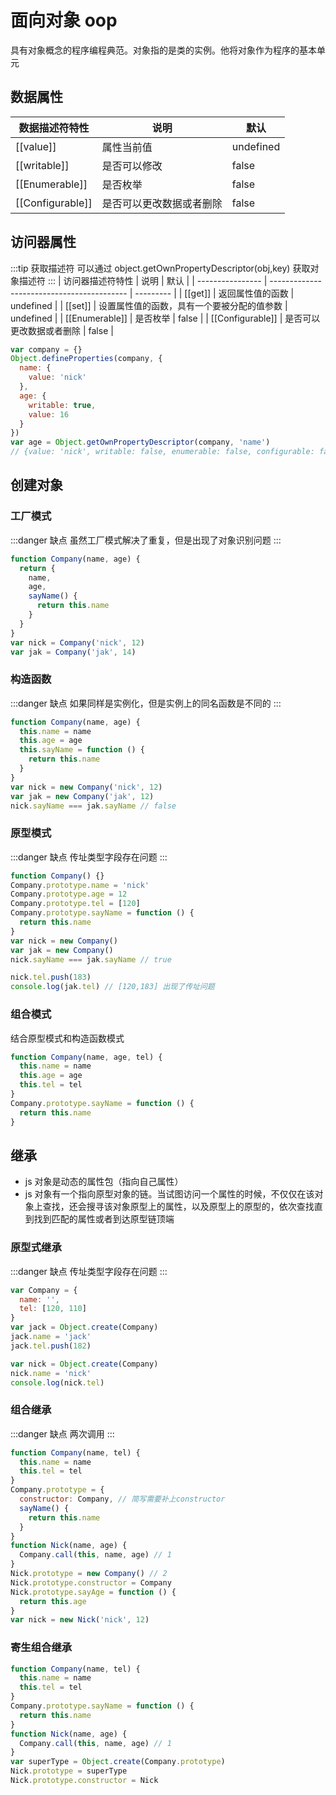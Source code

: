 # 面向对象 oop

具有对象概念的程序编程典范。对象指的是类的实例。他将对象作为程序的基本单元

## 数据属性

| 数据描述符特性   | 说明                     | 默认      |
| ---------------- | ------------------------ | --------- |
| [[value]]        | 属性当前值               | undefined |
| [[writable]]     | 是否可以修改             | false     |
| [[Enumerable]]   | 是否枚举                 | false     |
| [[Configurable]] | 是否可以更改数据或者删除 | false     |

## 访问器属性

:::tip 获取描述符
可以通过 object.getOwnPropertyDescriptor(obj,key) 获取对象描述符
:::
| 访问器描述符特性 | 说明 | 默认 |
| ---------------- | ------------------------------------------ | --------- |
| [[get]] | 返回属性值的函数 | undefined |
| [[set]] | 设置属性值的函数，具有一个要被分配的值参数 | undefined |
| [[Enumerable]] | 是否枚举 | false |
| [[Configurable]] | 是否可以更改数据或者删除 | false |

```js
var company = {}
Object.defineProperties(company, {
  name: {
    value: 'nick'
  },
  age: {
    writable: true,
    value: 16
  }
})
var age = Object.getOwnPropertyDescriptor(company, 'name')
// {value: 'nick', writable: false, enumerable: false, configurable: false}
```

## 创建对象

### 工厂模式

:::danger 缺点
虽然工厂模式解决了重复，但是出现了对象识别问题
:::

```js
function Company(name, age) {
  return {
    name,
    age,
    sayName() {
      return this.name
    }
  }
}
var nick = Company('nick', 12)
var jak = Company('jak', 14)
```

### 构造函数

:::danger 缺点
如果同样是实例化，但是实例上的同名函数是不同的
:::

```js
function Company(name, age) {
  this.name = name
  this.age = age
  this.sayName = function () {
    return this.name
  }
}
var nick = new Company('nick', 12)
var jak = new Company('jak', 12)
nick.sayName === jak.sayName // false
```

### 原型模式

:::danger 缺点
传址类型字段存在问题
:::

```js
function Company() {}
Company.prototype.name = 'nick'
Company.prototype.age = 12
Company.prototype.tel = [120]
Company.prototype.sayName = function () {
  return this.name
}
var nick = new Company()
var jak = new Company()
nick.sayName === jak.sayName // true

nick.tel.push(183)
console.log(jak.tel) // [120,183] 出现了传址问题
```

### 组合模式

结合原型模式和构造函数模式

```js
function Company(name, age, tel) {
  this.name = name
  this.age = age
  this.tel = tel
}
Company.prototype.sayName = function () {
  return this.name
}
```

## 继承

- js 对象是动态的属性包（指向自己属性）
- js 对象有一个指向原型对象的链。当试图访问一个属性的时候，不仅仅在该对象上查找，还会搜寻该对象原型上的属性，以及原型上的原型的，依次查找直到找到匹配的属性或者到达原型链顶端

### 原型式继承

:::danger 缺点
传址类型字段存在问题
:::

```js
var Company = {
  name: '',
  tel: [120, 110]
}
var jack = Object.create(Company)
jack.name = 'jack'
jack.tel.push(182)

var nick = Object.create(Company)
nick.name = 'nick'
console.log(nick.tel)
```

### 组合继承

:::danger 缺点
两次调用
:::

```js
function Company(name, tel) {
  this.name = name
  this.tel = tel
}
Company.prototype = {
  constructor: Company, // 简写需要补上constructor
  sayName() {
    return this.name
  }
}
function Nick(name, age) {
  Company.call(this, name, age) // 1
}
Nick.prototype = new Company() // 2
Nick.prototype.constructor = Company
Nick.prototype.sayAge = function () {
  return this.age
}
var nick = new Nick('nick', 12)
```

### 寄生组合继承

```js
function Company(name, tel) {
  this.name = name
  this.tel = tel
}
Company.prototype.sayName = function () {
  return this.name
}
function Nick(name, age) {
  Company.call(this, name, age) // 1
}
var superType = Object.create(Company.prototype)
Nick.prototype = superType
Nick.prototype.constructor = Nick
```

